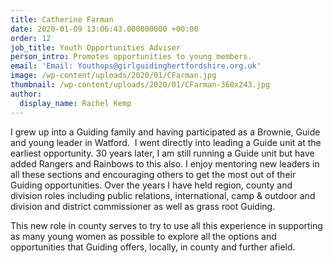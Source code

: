 ```yaml
---
title: Catherine Farman
date: 2020-01-09 13:06:43.000000000 +00:00
order: 12
job_title: Youth Opportunities Adviser
person_intro: Promotes opportunities to young members.
email: 'Email: Youthops@girlguidinghertfordshire.org.uk'
image: /wp-content/uploads/2020/01/CFarman.jpg
thumbnail: /wp-content/uploads/2020/01/CFarman-360x243.jpg
author:
  display_name: Rachel Kemp
---
```

I grew up into a Guiding family and having participated as a Brownie, Guide and young leader in Watford.  I went directly into leading a Guide unit at the earliest opportunity. 30 years later, I am still running a Guide unit but have added Rangers and Rainbows to this also. I enjoy mentoring new leaders in all these sections and encouraging others to get the most out of their Guiding opportunities. Over the years I have held region, county and division roles including public relations, international, camp &amp; outdoor and division and district commissioner as well as grass root Guiding.

This new role in county serves to try to use all this experience in supporting as many young women as possible to explore all the options and opportunities that Guiding offers, locally, in county and further afield.
